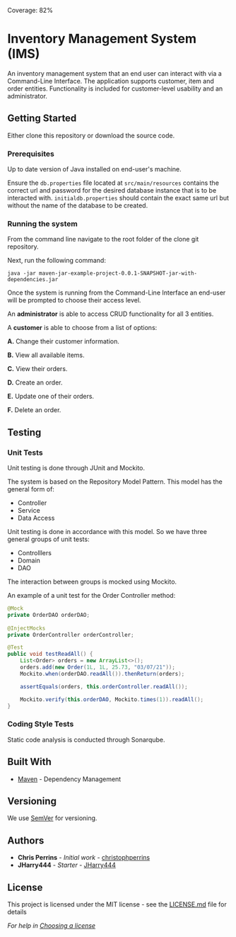Coverage: 82%
# Inventory Management System (IMS)

An inventory management system that an end user can interact with via a Command-Line Interface. The application supports customer, item and order entities. Functionality is included for customer-level usability and an administrator.	

## Getting Started

Either clone this repository or download the source code.	

### Prerequisites

Up to date version of Java installed on end-user's machine.	

Ensure the `db.properties` file located at `src/main/resources` contains the correct url and password for the desired database instance that is to be interacted with. `initialdb.properties` should contain the exact same url but without the name of the database to be created.

### Running the system

From the command line navigate to the root folder of the clone git repository.

Next, run the following command:

```shell
java -jar maven-jar-example-project-0.0.1-SNAPSHOT-jar-with-dependencies.jar
```

Once the system is running from the Command-Line Interface an end-user will be prompted to choose their access level.		

An **administrator** is able to access CRUD functionality for all 3 entities.  	


A **customer** is able to choose from a list of options:  


   **A.** Change their customer information.	

   **B.** View all available items.	

   **C.** View their orders.	

   **D.** Create an order.	

   **E.** Update one of their orders.	

   **F.** Delete an order.	

## Testing

### Unit Tests 

Unit testing is done through JUnit and Mockito.	

The system is based on the Repository Model Pattern. This model has the general form of:	

* Controller
* Service
* Data Access

Unit testing is done in accordance with this model. So we have three general groups of unit tests:

* Controlllers
* Domain
* DAO

The interaction between groups is mocked using Mockito.

An example of a unit test for the Order Controller method:

```java
@Mock
private OrderDAO orderDAO;
	
@InjectMocks
private OrderController orderController;

@Test
public void testReadAll() {
	List<Order> orders = new ArrayList<>();
	orders.add(new Order(1L, 1L, 25.73, "03/07/21"));
	Mockito.when(orderDAO.readAll()).thenReturn(orders);

	assertEquals(orders, this.orderController.readAll());

	Mockito.verify(this.orderDAO, Mockito.times(1)).readAll();
}
```

### Coding Style Tests

Static code analysis is conducted through Sonarqube.

## Built With

* [Maven](https://maven.apache.org/) - Dependency Management

## Versioning

We use [SemVer](http://semver.org/) for versioning.

## Authors

* **Chris Perrins** - *Initial work* - [christophperrins](https://github.com/christophperrins)
* **JHarry444** - *Starter* - [JHarry444](https://github.com/JHarry444)

## License

This project is licensed under the MIT license - see the [LICENSE.md](LICENSE.md) file for details 

*For help in [Choosing a license](https://choosealicense.com/)*

